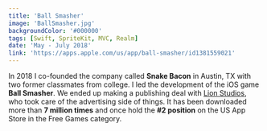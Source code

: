 ```yaml
---
title: 'Ball Smasher'
image: 'BallSmasher.jpg'
backgroundColor: '#000000'
tags: [Swift, SpriteKit, MVC, Realm]
date: 'May - July 2018'
link: 'https://apps.apple.com/us/app/ball-smasher/id1381559021'
---
```


In 2018 I co-founded the company called **Snake Bacon** in Austin, TX with two former classmates from college. I led the development of the iOS game **Ball Smasher**. We ended up making a publishing deal with [Lion Studios](https://lionstudios.cc), who took care of the advertising side of things. It has been downloaded more than **7 million times** and once hold the **#2 position** on the US App Store in the Free Games category.
